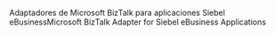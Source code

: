 <span data-ttu-id="bf0ad-101">Adaptadores de Microsoft BizTalk para aplicaciones Siebel eBusiness</span><span class="sxs-lookup"><span data-stu-id="bf0ad-101">Microsoft BizTalk Adapter for Siebel eBusiness Applications</span></span>